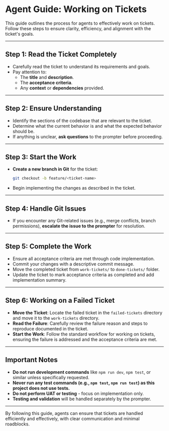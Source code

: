 # Agent Guide: Working on Tickets

This guide outlines the process for agents to effectively work on tickets. Follow these steps to ensure clarity, efficiency, and alignment with the ticket's goals.

---

## Step 1: Read the Ticket Completely

- Carefully read the ticket to understand its requirements and goals.
- Pay attention to:
  - The **title** and **description**.
  - The **acceptance criteria**.
  - Any **context** or **dependencies** provided.

---

## Step 2: Ensure Understanding

- Identify the sections of the codebase that are relevant to the ticket.
- Determine what the current behavior is and what the expected behavior should be.
- If anything is unclear, **ask questions** to the prompter before proceeding.

---

## Step 3: Start the Work

- **Create a new branch in Git** for the ticket:
  ```bash
  git checkout -b feature/<ticket-name>
  ```
- Begin implementing the changes as described in the ticket.

---

## Step 4: Handle Git Issues

- If you encounter any Git-related issues (e.g., merge conflicts, branch permissions), **escalate the issue to the prompter** for resolution.

---

## Step 5: Complete the Work

- Ensure all acceptance criteria are met through code implementation.
- Commit your changes with a descriptive commit message.
- Move the completed ticket from `work-tickets/` to `done-tickets/` folder.
- Update the ticket to mark acceptance criteria as completed and add implementation summary.

---

## Step 6: Working on a Failed Ticket

- **Move the Ticket**: Locate the failed ticket in the `failed-tickets` directory and move it to the `work-tickets` directory.
- **Read the Failure**: Carefully review the failure reason and steps to reproduce documented in the ticket.
- **Start the Work**: Follow the standard workflow for working on tickets, ensuring the failure is addressed and the acceptance criteria are met.

---

## Important Notes

- **Do not run development commands** like `npm run dev`, `npm test`, or similar unless specifically requested.
- **Never run any test commands (e.g., `npm test`, `npm run test`) as this project does not use tests.**
- **Do not perform UAT or testing** - focus on implementation only.
- **Testing and validation** will be handled separately by the prompter.

---

By following this guide, agents can ensure that tickets are handled efficiently and effectively, with clear communication and minimal roadblocks.
